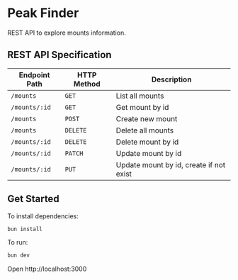 # Peak Finder

REST API to explore mounts information.

## REST API Specification

| Endpoint Path | HTTP Method | Description                             |
| ------------- | ----------- | --------------------------------------- |
| `/mounts`     | `GET`       | List all mounts                         |
| `/mounts/:id` | `GET`       | Get mount by id                         |
| `/mounts`     | `POST`      | Create new mount                        |
| `/mounts`     | `DELETE`    | Delete all mounts                       |
| `/mounts/:id` | `DELETE`    | Delete mount by id                      |
| `/mounts/:id` | `PATCH`     | Update mount by id                      |
| `/mounts/:id` | `PUT`       | Update mount by id, create if not exist |

## Get Started

To install dependencies:

```sh
bun install
```

To run:

```sh
bun dev
```

Open http://localhost:3000
